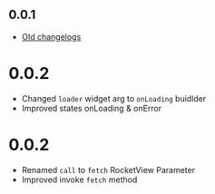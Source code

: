 ## 0.0.1

* [Old changelogs](https://pub.dev/packages/flutter_rocket/changelog)

# 0.0.2

* Changed `loader` widget arg to `onLoading` buidlder
* Improved states onLoading & onError

# 0.0.2

* Renamed `call` to `fetch` RocketView Parameter
* Improved invoke `fetch` method